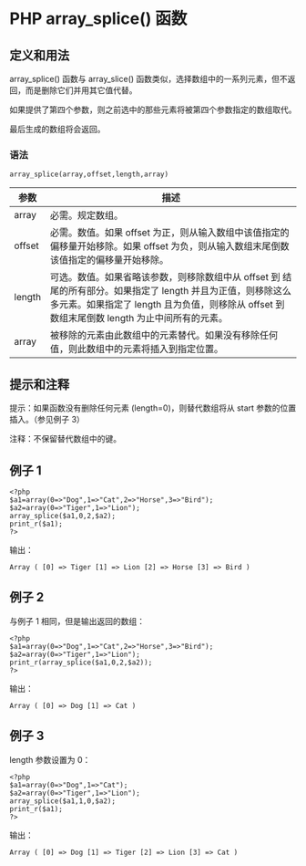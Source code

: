 # PHP array_splice() 函数



## 定义和用法

array_splice() 函数与 array_slice() 函数类似，选择数组中的一系列元素，但不返回，而是删除它们并用其它值代替。

如果提供了第四个参数，则之前选中的那些元素将被第四个参数指定的数组取代。

最后生成的数组将会返回。

### 语法

```
array_splice(array,offset,length,array)
```

| 参数 | 描述 |
| --- | --- |
| array | 必需。规定数组。 |
| offset | 必需。数值。如果 offset 为正，则从输入数组中该值指定的偏移量开始移除。如果 offset 为负，则从输入数组末尾倒数该值指定的偏移量开始移除。 |
| length | 可选。数值。如果省略该参数，则移除数组中从 offset 到 结尾的所有部分。如果指定了 length 并且为正值，则移除这么多元素。如果指定了 length 且为负值，则移除从 offset 到数组末尾倒数 length 为止中间所有的元素。 |
| array | 被移除的元素由此数组中的元素替代。如果没有移除任何值，则此数组中的元素将插入到指定位置。 |

## 提示和注释

提示：如果函数没有删除任何元素 (length=0)，则替代数组将从 start 参数的位置插入。（参见例子 3）

注释：不保留替代数组中的键。

## 例子 1

```
<?php
$a1=array(0=>"Dog",1=>"Cat",2=>"Horse",3=>"Bird");
$a2=array(0=>"Tiger",1=>"Lion");
array_splice($a1,0,2,$a2);
print_r($a1);
?>
```

输出：

```
Array ( [0] => Tiger [1] => Lion [2] => Horse [3] => Bird )
```

## 例子 2

与例子 1 相同，但是输出返回的数组：

```
<?php
$a1=array(0=>"Dog",1=>"Cat",2=>"Horse",3=>"Bird");
$a2=array(0=>"Tiger",1=>"Lion");
print_r(array_splice($a1,0,2,$a2));
?>
```

输出：

```
Array ( [0] => Dog [1] => Cat )
```

## 例子 3

length 参数设置为 0：

```
<?php
$a1=array(0=>"Dog",1=>"Cat");
$a2=array(0=>"Tiger",1=>"Lion");
array_splice($a1,1,0,$a2);
print_r($a1);
?>
```

输出：

```
Array ( [0] => Dog [1] => Tiger [2] => Lion [3] => Cat )
```



